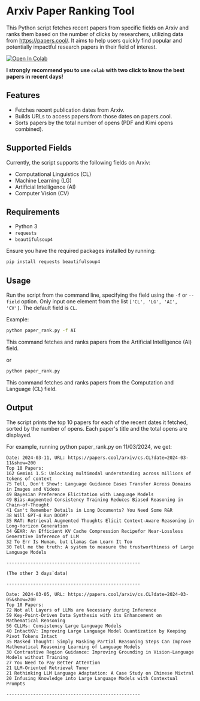 # Arxiv Paper Ranking Tool

This Python script fetches recent papers from specific fields on Arxiv and ranks them based on the number of clicks by researchers, utilizing data from https://papers.cool/. It aims to help users quickly find popular and potentially impactful research papers in their field of interest.

[![Open In Colab](https://colab.research.google.com/assets/colab-badge.svg)]([https://colab.research.google.com/drive/1hNXtaR3V-VgmG59QJMW7YPaAYgwtmyuH?usp=sharing](https://colab.research.google.com/drive/1QnxMmJtkoOBk4FPJXKi8Z-u8ldzOrtwr?usp=sharing))

**I strongly recommend you to use `colab` with two click to know the best papers in recent days!**

## Features

- Fetches recent publication dates from Arxiv.
- Builds URLs to access papers from those dates on papers.cool.
- Sorts papers by the total number of opens (PDF and Kimi opens combined).

## Supported Fields

Currently, the script supports the following fields on Arxiv:

- Computational Linguistics (CL)
- Machine Learning (LG)
- Artificial Intelligence (AI)
- Computer Vision (CV)

## Requirements

- Python 3
- `requests`
- `beautifulsoup4`

Ensure you have the required packages installed by running:

```bash
pip install requests beautifulsoup4
```

## Usage

Run the script from the command line, specifying the field using the `-f` or `--field` option. Only input one element from the list `['CL', 'LG', 'AI', 'CV']`. The default field is `CL`.

Example:

```bash
python paper_rank.py -f AI
```

This command fetches and ranks papers from the Artificial Intelligence (AI) field.

or

```bash
python paper_rank.py
```

This command fetches and ranks papers from the Computation and Language (CL) field.

## Output
The script prints the top 10 papers for each of the recent dates it fetched, sorted by the number of opens. Each paper's title and the total opens are displayed.

For example, running python paper_rank.py on 11/03/2024, we get:
```text
Date: 2024-03-11, URL: https://papers.cool/arxiv/cs.CL?date=2024-03-11&show=200
Top 10 Papers:
162 Gemini 1.5: Unlocking multimodal understanding across millions of tokens of context
75 Tell, Don't Show!: Language Guidance Eases Transfer Across Domains in Images and Videos
49 Bayesian Preference Elicitation with Language Models
49 Bias-Augmented Consistency Training Reduces Biased Reasoning in Chain-of-Thought
41 Can't Remember Details in Long Documents? You Need Some R&R
38 Will GPT-4 Run DOOM?
35 RAT: Retrieval Augmented Thoughts Elicit Context-Aware Reasoning in Long-Horizon Generation
34 GEAR: An Efficient KV Cache Compression Recipefor Near-Lossless Generative Inference of LLM
32 To Err Is Human, but Llamas Can Learn It Too
30 Tell me the truth: A system to measure the trustworthiness of Large Language Models

--------------------------------------------------

(The other 3 days`data)

--------------------------------------------------

Date: 2024-03-05, URL: https://papers.cool/arxiv/cs.CL?date=2024-03-05&show=200
Top 10 Papers:
72 Not all Layers of LLMs are Necessary during Inference
59 Key-Point-Driven Data Synthesis with its Enhancement on Mathematical Reasoning
56 CLLMs: Consistency Large Language Models
40 IntactKV: Improving Large Language Model Quantization by Keeping Pivot Tokens Intact
35 Masked Thought: Simply Masking Partial Reasoning Steps Can Improve Mathematical Reasoning Learning of Language Models
30 Contrastive Region Guidance: Improving Grounding in Vision-Language Models without Training
27 You Need to Pay Better Attention
21 LLM-Oriented Retrieval Tuner
21 Rethinking LLM Language Adaptation: A Case Study on Chinese Mixtral
20 Infusing Knowledge into Large Language Models with Contextual Prompts

--------------------------------------------------
```
